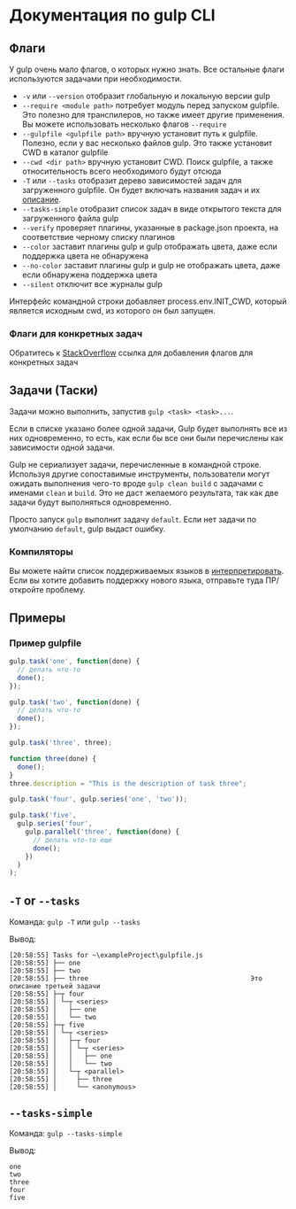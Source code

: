 # Документация по gulp CLI

## Флаги

У gulp очень мало флагов, о которых нужно знать. Все остальные флаги используются задачами при необходимости.

- `-v` или `--version` отобразит глобальную и локальную версии gulp
- `--require <module path>` потребует модуль перед запуском gulpfile. Это полезно для транспилеров, но также имеет другие применения. Вы можете использовать несколько флагов `--require`
- `--gulpfile <gulpfile path>` вручную установит путь к gulpfile. Полезно, если у вас несколько файлов gulp. Это также установит CWD в каталог gulpfile
- `--cwd <dir path>` вручную установит CWD. Поиск gulpfile, а также относительность всего необходимого будут отсюда
- `-T` или `--tasks` отобразит дерево зависимостей задач для загруженного gulpfile. Он будет включать названия задач и их [описание](./API.md#fndescription).
- `--tasks-simple` отобразит список задач в виде открытого текста для загруженного файла gulp
- `--verify` проверяет плагины, указанные в package.json проекта, на соответствие черному списку плагинов
- `--color` заставит плагины gulp и gulp отображать цвета, даже если поддержка цвета не обнаружена
- `--no-color` заставит плагины gulp и gulp не отображать цвета, даже если обнаружена поддержка цвета
- `--silent` отключит все журналы gulp

Интерфейс командной строки добавляет process.env.INIT_CWD, который является исходным cwd, из которого он был запущен.

### Флаги для конкретных задач

Обратитесь к [StackOverflow](https://stackoverflow.com/questions/23023650/is-it-possible-to-pass-a-flag-to-gulp-to-have-it-run-tasks-in-different-ways) ссылка для добавления флагов для конкретных задач

## Задачи (Таски)

Задачи можно выполнить, запустив `gulp <task> <task>...`.

Если в списке указано более одной задачи, Gulp будет выполнять все из них одновременно, то есть, как если бы все они были перечислены как зависимости одной задачи.

Gulp не сериализует задачи, перечисленные в командной строке. Используя другие сопоставимые инструменты, пользователи могут ожидать выполнения чего-то вроде `gulp clean build` с задачами с именами `clean` и `build`. Это не даст желаемого результата, так как две задачи будут выполняться одновременно.

Просто запуск `gulp` выполнит задачу `default`. Если нет задачи по умолчанию `default`, gulp выдаст ошибку.

### Компиляторы

Вы можете найти список поддерживаемых языков в [интерпретировать](https://github.com/tkellen/node-interpret#jsvariants). Если вы хотите добавить поддержку нового языка, отправьте туда ПР/откройте проблему.

## Примеры

### Пример gulpfile

```js
gulp.task('one', function(done) {
  // делать что-то
  done();
});

gulp.task('two', function(done) {
  // делать что-то
  done();
});

gulp.task('three', three);

function three(done) {
  done();
}
three.description = "This is the description of task three";

gulp.task('four', gulp.series('one', 'two'));

gulp.task('five',
  gulp.series('four',
    gulp.parallel('three', function(done) {
      // делать что-то еще
      done();
    })
  )
);
```

## `-T` or `--tasks`

Команда: `gulp -T` или `gulp --tasks`

Вывод:

```shell
[20:58:55] Tasks for ~\exampleProject\gulpfile.js
[20:58:55] ├── one
[20:58:55] ├── two
[20:58:55] ├── three                                         Это описание третьей задачи
[20:58:55] ├─┬ four
[20:58:55] │ └─┬ <series>
[20:58:55] │   ├── one
[20:58:55] │   └── two
[20:58:55] ├─┬ five
[20:58:55] │ └─┬ <series>
[20:58:55] │   ├─┬ four
[20:58:55] │   │ └─┬ <series>
[20:58:55] │   │   ├── one
[20:58:55] │   │   └── two
[20:58:55] │   └─┬ <parallel>
[20:58:55] │     ├── three
[20:58:55] │     └── <anonymous>
```

## `--tasks-simple`

Команда: `gulp --tasks-simple`

Вывод:

```shell
one
two
three
four
five
```
